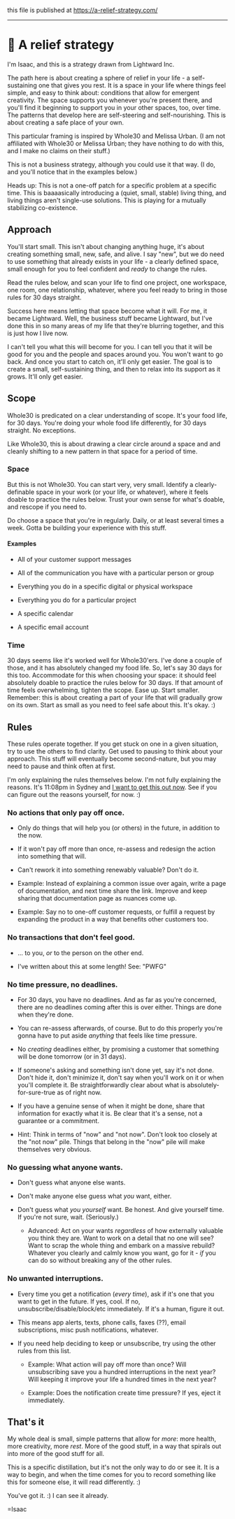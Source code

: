 this file is published at https://a-relief-strategy.com/

---

# 🌳 A relief strategy

I'm Isaac, and this is a strategy drawn from Lightward Inc.

The path here is about creating a sphere of relief in your life - a self-sustaining one that gives you rest. It is a space in your life where things feel simple, and easy to think about: conditions that allow for emergent creativity. The space supports you whenever you're present there, and you'll find it beginning to support you in your other spaces, too, over time. The patterns that develop here are self-steering and self-nourishing. This is about creating a safe place of your own.

This particular framing is inspired by Whole30 and Melissa Urban. (I am not affiliated with Whole30 or Melissa Urban; they have nothing to do with this, and I make no claims on their stuff.)

This is not a business strategy, although you could use it that way. (I do, and you'll notice that in the examples below.)

Heads up: This is not a one-off patch for a specific problem at a specific time. This is baaaasically introducing a (quiet, small, stable) living thing, and living things aren't single-use solutions. This is playing for a mutually stabilizing co-existence.

## Approach

You'll start small. This isn't about changing anything huge, it's about creating something small, new, safe, and alive. I say "new", but we do need to use something that already exists in your life - a clearly defined space, small enough for you to feel confident and *ready* to change the rules.

Read the rules below, and scan your life to find one project, one workspace, one room, one relationship, whatever, where you feel ready to bring in those rules for 30 days straight.

Success here means letting that space become what it will. For me, it became Lightward. Well, the business stuff became Lightward, but I've done this in so many areas of my life that they're blurring together, and this is just how I live now.

I can't tell you what this will become for you. I can tell you that it will be good for you and the people and spaces around you. You won't want to go back. And once you start to catch on, it'll only get easier. The goal is to create a small, self-sustaining thing, and then to relax into its support as it grows. It'll only get easier.

## Scope

Whole30 is predicated on a clear understanding of scope. It's your food life, for 30 days. You're doing your whole food life differently, for 30 days straight. No exceptions.

Like Whole30, this is about drawing a clear circle around a space and and cleanly shifting to a new pattern in that space for a period of time.

### Space

But this is not Whole30. You can start very, very small. Identify a clearly-definable space in your work (or your life, or whatever), where it feels doable to practice the rules below. Trust your own sense for what's doable, and rescope if you need to.

Do choose a space that you're in regularly. Daily, or at least several times a week. Gotta be building your experience with this stuff.

#### Examples

-   All of your customer support messages

-   All of the communication you have with a particular person or group

-   Everything you do in a specific digital or physical workspace

-   Everything you do for a particular project

-   A specific calendar

-   A specific email account

### Time

30 days seems like it's worked well for Whole30'ers. I've done a couple of those, and it has absolutely changed my food life. So, let's say 30 days for this too. Accommodate for this when choosing your space: it should feel absolutely doable to practice the rules below for 30 days. If that amount of time feels overwhelming, tighten the scope. Ease up. Start smaller. Remember: this is about creating a part of your life that will gradually grow on its own. Start as small as you need to feel safe about this. It's okay. :)

## Rules

These rules operate together. If you get stuck on one in a given situation, try to use the others to find clarity. Get used to pausing to think about your approach. This stuff will eventually become second-nature, but you may need to pause and think often at first.

I'm only explaining the rules themselves below. I'm not fully explaining the reasons. It's 11:08pm in Sydney and [I want to get this out now](https://www.lightward.guide/the-product-game/3-save/3a-record#do-it-now). See if you can figure out the reasons yourself, for now. :)

### No actions that only pay off once.

-   Only do things that will help you (or others) in the future, in addition to the now.

-   If it won't pay off more than once, re-assess and redesign the action into something that will.

-   Can't rework it into something renewably valuable? Don't do it.

-   Example: Instead of explaining a common issue over again, write a page of documentation, and next time share the link. Improve and keep sharing that documentation page as nuances come up.

-   Example: Say no to one-off customer requests, or fulfill a request by expanding the product in a way that benefits other customers too.

### No transactions that don't feel good.

-   ... to you, *or* to the person on the other end.

-   I've written about this at some length! See: "PWFG"

### No time pressure, no deadlines.

-   For 30 days, you have no deadlines. And as far as you're concerned, there are no deadlines coming after this is over either. Things are done when they're done.

-   You can re-assess afterwards, of course. But to do this properly you're gonna have to put aside *anything* that feels like time pressure.

-   No *creating* deadlines either, by promising a customer that something will be done tomorrow (or in 31 days).

-   If someone's asking and something isn't done yet, say it's not done. Don't hide it, don't minimize it, don't say when you'll work on it or when you'll complete it. Be straightforwardly clear about what is absolutely-for-sure-true as of right now.

-   If you have a genuine sense of when it might be done, share that information for exactly what it is. Be clear that it's a sense, not a guarantee or a commitment.

-   Hint: Think in terms of "now" and "not now". Don't look too closely at the "not now" pile. Things that belong in the "now" pile will make themselves very obvious.

### No guessing what anyone wants.

-   Don't guess what anyone else wants.

-   Don't make anyone else guess what *you* want, either.

-   Don't guess what *you yourself* want. Be honest. And give yourself time. If you're not sure, wait. (Seriously.)

    -   Advanced: Act on your wants *regardless* of how externally valuable you think they are. Want to work on a detail that no one will see? Want to scrap the whole thing and embark on a massive rebuild? Whatever you clearly and calmly know you want, go for it - *if* you can do so without breaking any of the other rules.

### No unwanted interruptions.

-   Every time you get a notification (*every time*), ask if it's one that you want to get in the future. If yes, cool. If no, unsubscribe/disable/block/etc immediately. If it's a human, figure it out.

-   This means app alerts, texts, phone calls, faxes (??), email subscriptions, misc push notifications, whatever.

-   If you need help deciding to keep or unsubscribe, try using the other rules from this list.

    -   Example: What action will pay off more than once? Will unsubscribing save you a hundred interruptions in the next year? Will keeping it improve your life a hundred times in the next year?

    -   Example: Does the notification create time pressure? If yes, eject it immediately.

## That's it

My whole deal is small, simple patterns that allow for *more*: more health, more creativity, more *rest*. More of the good stuff, in a way that spirals out into more of the good stuff for all.

This is a specific distillation, but it's not the only way to do or see it. It is a way to begin, and when the time comes for you to record something like this for someone else, it will read differently. :)

You've got it. :) I can see it already.

=Isaac
